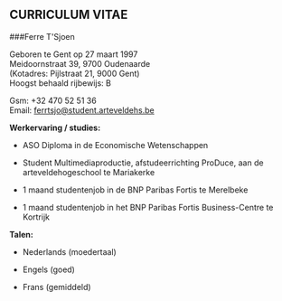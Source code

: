CURRICULUM VITAE
----------------

###Ferre T'Sjoen

Geboren te Gent op 27 maart 1997 <br>
Meidoornstraat 39, 9700 Oudenaarde  <br>
(Kotadres: Pijlstraat 21, 9000 Gent) <br>
Hoogst behaald rijbewijs: B <br>

Gsm: +32 470 52 51 36   <br>
Email: ferrtsjo@student.arteveldehs.be <br>



**Werkervaring / studies:**

- ASO Diploma in de Economische Wetenschappen

- Student Multimediaproductie, afstudeerrichting ProDuce, aan de arteveldehogeschool te Mariakerke

- 1 maand studentenjob in de BNP Paribas Fortis te Merelbeke

- 1 maand studentenjob in het BNP Paribas Fortis Business-Centre te Kortrijk


**Talen:**
- Nederlands (moedertaal)

- Engels (goed)

- Frans (gemiddeld)
